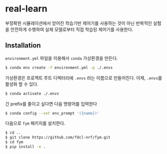# real-learn

부정확한 시뮬레이션에서 얻어진 학습기반 제어기를 사용하는 것이 아닌 반복적인 실험을 안전하게 수행하여 실제 모델로부터 직접 학습된 제어기를 사용한다.

## Installation

`environment.yml` 파일을 이용해서 `conda` 가상환경을 만든다.

```bash
$ conda env create -f environment.yml -p ./.envs
```

가상환경은 프로젝트 루트 디렉터리에 `.envs` 라는 이름으로 만들어진다.
이제, `.envs`를 활성화 할 수 있다.

```bash
$ conda activate ./.envs
```

긴 prefix를 줄이고 싶다면 다음 명령어를 입력한다
```bash
$ conda config --set env_prompt '({name})'
```

다음으로 `fym` 패키지를 설치한다.

```bash
$ cd ..
$ git clone https://github.com/fdcl-nrf/fym.git
$ cd fym
$ pip install -e .
```
